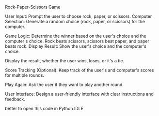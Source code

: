 Rock-Paper-Scissors Game

User Input: Prompt the user to choose rock, paper, or scissors.
Computer Selection: Generate a random choice (rock, paper, or scissors) for the computer.

Game Logic: Determine the winner based on the user's choice and the computer's choice.
Rock beats scissors, scissors beat paper, and paper beats rock.
Display Result: Show the user's choice and the computer's choice.

Display the result, whether the user wins, loses, or it's a tie.

Score Tracking (Optional): Keep track of the user's and computer's scores for multiple rounds.

Play Again: Ask the user if they want to play another round.

User Interface: Design a user-friendly interface with clear instructions and feedback.


better to open this code in Python IDLE

